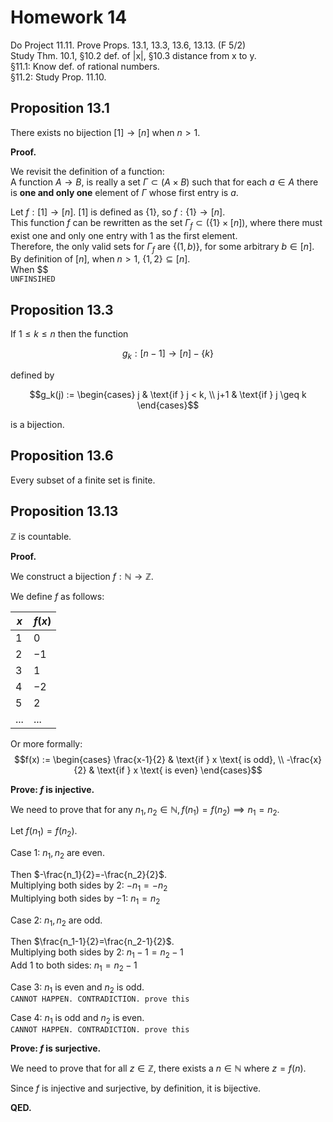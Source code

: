 # Homework 14
Do Project 11.11. Prove Props. 13.1, 13.3, 13.6, 13.13. (F 5/2)  
Study Thm. 10.1, §10.2 def. of |x|, §10.3 distance from x to y.  
§11.1: Know def. of rational numbers.  
§11.2: Study Prop. 11.10.   

## Proposition 13.1  
There exists no bijection $[1]\to [n]$ when $n>1$.  

**Proof.**  

We revisit the definition of a function:  
A function $A\to B$, is really a set $\Gamma\subset(A\times B)$ such that for each $a\in A$ there is **one and only one** element of $\Gamma$ whose first entry is $a$.  

Let $f : [1]\to [n]$.  $[1]$ is defined as $\{1\}$, so $f : \{1\}\to [n]$.  
This function $f$ can be rewritten as the set $\Gamma_f\subset (\{1\}\times [n])$, where there must exist one and only one entry with $1$ as the first element.  
Therefore, the only valid sets for $\Gamma_f$ are $\{(1, b)\}$, for some arbitrary $b\in [n]$.  
By definition of $[n]$, when $n>1$, $\{1, 2\}\subseteq [n]$.  
When $$  
`UNFINSIHED`  

## Proposition 13.3
If $1 \leq k \leq n$ then the function

$$g_k : [n-1] \to [n]-\{k\}$$

defined by

$$g_k(j) := 
\begin{cases}
j & \text{if } j < k, \\
j+1 & \text{if } j \geq k
\end{cases}$$

is a bijection.  

## Proposition 13.6  
Every subset of a finite set is finite.  

## Proposition 13.13  
$\mathbb{Z}$ is countable.  

**Proof.**  

We construct a bijection $f : \mathbb{N}\to \mathbb{Z}$.  

We define $f$ as follows:  

| $x$   | $f(x)$ |
| ----- | ------ |
| $1$   | $0$    |
| $2$   | $-1$   |
| $3$   | $1$    |
| $4$   | $-2$   |
| $5$   | $2$    |
| $...$ | $...$  |

Or more formally:  
$$f(x) := 
\begin{cases}
\frac{x-1}{2} & \text{if } x \text{ is odd}, \\
-\frac{x}{2} & \text{if } x \text{ is even}
\end{cases}$$  

**Prove: $f$ is injective.**  

We need to prove that for any $n_1, n_2\in \mathbb{N}, f(n_1)=f(n_2)\implies n_1=n_2$.  

Let $f(n_1)=f(n_2)$.  

Case 1: $n_1, n_2$ are even.  

Then $-\frac{n_1}{2}=-\frac{n_2}{2}$.  
Multiplying both sides by $2$: $-n_1=-n_2$  
Multiplying both sides by $-1$: $n_1=n_2$  

Case 2: $n_1, n_2$ are odd.  

Then $\frac{n_1-1}{2}=\frac{n_2-1}{2}$.  
Multiplying both sides by $2$: $n_1-1=n_2-1$  
Add $1$ to both sides: $n_1=n_2-1$  

Case 3: $n_1$ is even and $n_2$ is odd.  
`CANNOT HAPPEN. CONTRADICTION. prove this`  

Case 4: $n_1$ is odd and $n_2$ is even.  
`CANNOT HAPPEN. CONTRADICTION. prove this`  


**Prove: $f$ is surjective.**  

We need to prove that for all $z\in\mathbb{Z}$, there exists a $n\in\mathbb{N}$ where $z=f(n)$.  

Since $f$ is injective and surjective, by definition, it is bijective.  

**QED.**  
